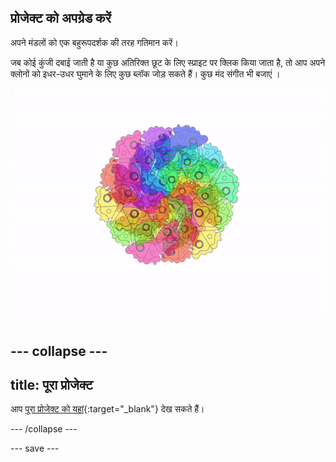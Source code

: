 ## प्रोजेक्ट को अपग्रेड करें

<div style="display: flex; flex-wrap: wrap">
<div style="flex-basis: 200px; flex-grow: 1; margin-right: 15px;">
अपने मंडलों को एक बहुरूपदर्शक की तरह गतिमान करें।
</div>
</div>

जब कोई कुंजी दबाई जाती है या कुछ अतिरिक्त छूट के लिए स्प्राइट पर क्लिक किया जाता है, तो आप अपने क्लोनों को इधर-उधर घुमाने के लिए कुछ ब्लॉक जोड़ सकते हैं। कुछ मंद संगीत भी बजाएं ।

![चलती क्लोन के साथ एनिमेटेड मंडला।](images/step_9.gif)

--- collapse ---
---
title: पूरा प्रोजेक्ट
---

आप [पूरा प्रोजेक्ट को यहां](https://scratch.mit.edu/projects/536953224/){:target="_blank"} देख सकते हैं।

--- /collapse ---

--- save ---
